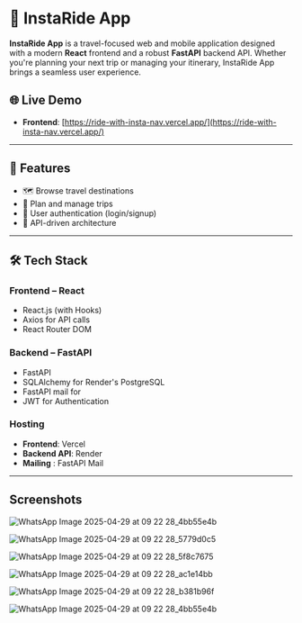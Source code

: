 # 🧭 InstaRide App

**InstaRide App** is a travel-focused web and mobile application designed with a modern **React** frontend and a robust **FastAPI** backend API. Whether you're planning your next trip or managing your itinerary, InstaRide App brings a seamless user experience.

## 🌐 Live Demo

- **Frontend**: [https://ride-with-insta-nav.vercel.app/](https://ride-with-insta-nav.vercel.app/)

---

## 🚀 Features

- 🗺️ Browse travel destinations
- 📅 Plan and manage trips
- 🔐 User authentication (login/signup)
- 📡 API-driven architecture

---

## 🛠️ Tech Stack

### Frontend – React  
- React.js (with Hooks)
- Axios for API calls
- React Router DOM

### Backend – FastAPI  
- FastAPI
- SQLAlchemy for Render's  PostgreSQL
- FastAPI mail for 
- JWT for Authentication


### Hosting  
- **Frontend**: Vercel  
- **Backend API**: Render
- **Mailing** : FastAPI Mail

---

## Screenshots
![WhatsApp Image 2025-04-29 at 09 22 28_4bb55e4b](https://github.com/user-attachments/assets/5d39f852-5d27-488a-b1a3-700197d205ca)

![WhatsApp Image 2025-04-29 at 09 22 28_5779d0c5](https://github.com/user-attachments/assets/bb2eaae9-a5db-4f9c-9a96-b84bfff48c43)

![WhatsApp Image 2025-04-29 at 09 22 28_5f8c7675](https://github.com/user-attachments/assets/3c4f7726-ffd7-4399-bec7-2fd3575e0b36)


![WhatsApp Image 2025-04-29 at 09 22 28_ac1e14bb](https://github.com/user-attachments/assets/04b79508-c0b3-4e36-8016-1c28159e64d5)


![WhatsApp Image 2025-04-29 at 09 22 28_b381b96f](https://github.com/user-attachments/assets/b38c9d37-d91c-4428-9209-4f51cb410ed6)

![WhatsApp Image 2025-04-29 at 09 22 28_4bb55e4b](https://github.com/user-attachments/assets/e4c72986-9fc5-4c90-b06e-3f6902473f99)

